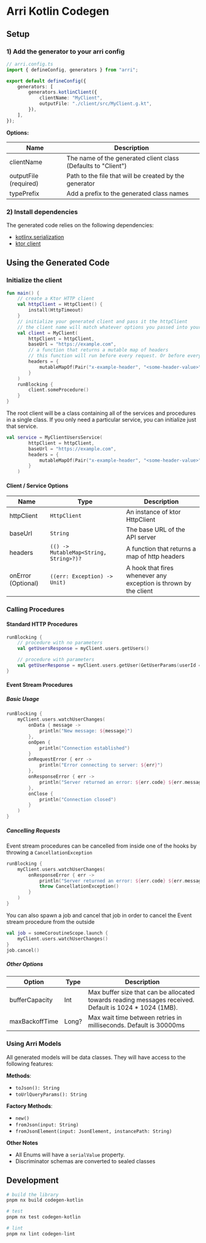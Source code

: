 # Arri Kotlin Codegen

## Setup

### 1) Add the generator to your arri config

```ts
// arri.config.ts
import { defineConfig, generators } from "arri";

export default defineConfig({
    generators: [
        generators.kotlinClient({
            clientName: "MyClient",
            outputFile: "./client/src/MyClient.g.kt",
        }),
    ],
});
```

**Options:**

| Name                  | Description                                                   |
| --------------------- | ------------------------------------------------------------- |
| clientName            | The name of the generated client class (Defaults to "Client") |
| outputFile (required) | Path to the file that will be created by the generator        |
| typePrefix            | Add a prefix to the generated class names                     |

### 2) Install dependencies

The generated code relies on the following dependencies:

- [kotlinx.serialization](https://github.com/Kotlin/kotlinx.serialization)
- [ktor client](https://ktor.io/docs/client-dependencies.html)

## Using the Generated Code

### Initialize the client

```kotlin
fun main() {
    // create a Ktor HTTP client
    val httpClient = HttpClient() {
        install(HttpTimeout)
    }
    // initialize your generated client and pass it the httpClient
    // the client name will match whatever options you passed into your arri config
    val client = MyClient(
        httpClient = httpClient,
        baseUrl = "https://example.com",
        // a function that returns a mutable map of headers
        // this function will run before every request. Or before every reconnection in the case of SSE
        headers = {
            mutableMapOf(Pair("x-example-header", "<some-header-value>"))
        }
    )
    runBlocking {
        client.someProcedure()
    }
}
```

The root client will be a class containing all of the services and procedures in a single class. If you only need a particular service, you can initialize just that service.

```kotlin
val service = MyClientUsersService(
        httpClient = httpClient,
        baseUrl = "https://example.com",
        headers = {
            mutableMapOf(Pair("x-example-header", "<some-header-value>"))
        }
    )
```

#### Client / Service Options

| Name               | Type                                   | Description                                                      |
| ------------------ | -------------------------------------- | ---------------------------------------------------------------- |
| httpClient         | `HttpClient`                           | An instance of ktor HttpClient                                   |
| baseUrl            | `String`                               | The base URL of the API server                                   |
| headers            | `(() -> MutableMap<String, String>?)?` | A function that returns a map of http headers                    |
| onError (Optional) | `((err: Exception) -> Unit)`           | A hook that fires whenever any exception is thrown by the client |

### Calling Procedures

#### Standard HTTP Procedures

```kotlin
runBlocking {
    // procedure with no parameters
    val getUsersResponse = myClient.users.getUsers()

    // procedure with parameters
    val getUserResponse = myClient.users.getUser(GetUserParams(userId = "12345"))
}
```

#### Event Stream Procedures

##### Basic Usage

```kotlin
runBlocking {
    myClient.users.watchUserChanges(
        onData { message ->
            println("New message: ${message}")
        },
        onOpen {
            println("Connection established")
        }
        onRequestError { err ->
            println("Error connecting to server: ${err}")
        },
        onResponseError { err ->
            println("Server returned an error: ${err.code} ${err.message}")
        },
        onClose {
            println("Connection closed")
        }
    )
}
```

##### Cancelling Requests

Event stream procedures can be cancelled from inside one of the hooks by throwing a `CancellationException`

```kotlin
runBlocking {
    myClient.users.watchUserChanges(
        onResponseError { err ->
            println("Server returned an error: ${err.code} ${err.message}")
            throw CancellationException()
        }
    )
}
```

You can also spawn a job and cancel that job in order to cancel the Event stream procedure from the outside

```kotlin
val job = someCoroutineScope.launch {
    myClient.users.watchUserChanges()
}
job.cancel()
```

##### Other Options

| Option         | Type  | Description                                                                                             |
| -------------- | ----- | ------------------------------------------------------------------------------------------------------- |
| bufferCapacity | Int   | Max buffer size that can be allocated towards reading messages received. Default is 1024 \* 1024 (1MB). |
| maxBackoffTime | Long? | Max wait time between retries in milliseconds. Default is 30000ms                                       |

### Using Arri Models

All generated models will be data classes. They will have access to the following features:

**Methods**:

- `toJson(): String`
- `toUrlQueryParams(): String`

**Factory Methods**:

- `new()`
- `fromJson(input: String)`
- `fromJsonElement(input: JsonElement, instancePath: String)`

**Other Notes**

- All Enums will have a `serialValue` property.
- Discriminator schemas are converted to sealed classes

## Development

```bash
# build the library
pnpm nx build codegen-kotlin

# test
pnpm nx test codegen-kotlin

# lint
pnpm nx lint codegen-lint
```
